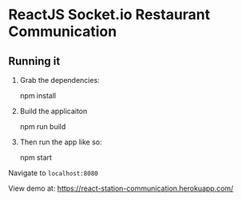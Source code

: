 # ReactJS Socket.io Restaurant Communication


## Running it

1. Grab the dependencies:

    npm install

2. Build the applicaiton

	npm run build

3. Then run the app like so:

    npm start

Navigate to `localhost:8080`

View demo at:
https://react-station-communication.herokuapp.com/
